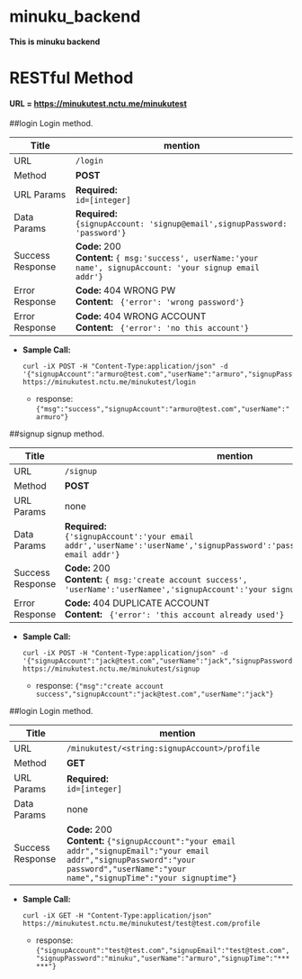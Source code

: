 # minuku_backend
**This is minuku backend**

# RESTful Method

#### URL = https://minukutest.nctu.me/minukutest

##login
Login method.

  | Title  | mention |
  | ------------- | ------------- |
  | URL  | `/login`  |
  | Method  | **POST** |
  | URL Params | **Required:** <br/> `id=[integer]` |
  | Data Params | **Required:** <br/> `{signupAccount: 'signup@email',signupPassword: 'password'}` |
  | Success Response  | **Code:** 200 <br /> **Content:** `{ msg:'success', userName:'your name', signupAccount: 'your signup email addr'}` |
  | Error Response  | **Code:** 404 WRONG PW <br /> **Content:** ` {'error': 'wrong password'}` |
  | Error Response  | **Code:** 404 WRONG ACCOUNT <br /> **Content:** ` {'error': 'no this account'}` |

* **Sample Call:**

  ```curl
  curl -iX POST -H "Content-Type:application/json" -d '{"signupAccount":"armuro@test.com","userName":"armuro","signupPassword":"minuku","signupEmail":"armuro@test.com"}' https://minukutest.nctu.me/minukutest/login
  ```
  * response: ```{"msg":"success","signupAccount":"armuro@test.com","userName":"armuro"}```

##signup
signup method.

  | Title  | mention |
  | ------------- | ------------- |
  | URL  | `/signup`  |
  | Method  | **POST** |
  | URL Params | none |
  | Data Params | **Required:** <br/> `{'signupAccount':'your email addr','userName':'userName','signupPassword':'passwrod,'signupEmail':'your email addr'}` |
  | Success Response  | **Code:** 200 <br /> **Content:** `{ msg:'create account success', 'userName':'userNamee','signupAccount':'your signup email addr'}` |
  | Error Response  | **Code:** 404 DUPLICATE ACCOUNT <br /> **Content:** ` {'error': 'this account already used'}` |

* **Sample Call:**

  ```curl
  curl -iX POST -H "Content-Type:application/json" -d '{"signupAccount":"jack@test.com","userName":"jack","signupPassword":"123","signupEmail":"jack@test.com"}' https://minukutest.nctu.me/minukutest/signup
  ```
  * response: ```{"msg":"create account success","signupAccount":"jack@test.com","userName":"jack"}```


##login
Login method.

  | Title  | mention |
  | ------------- | ------------- |
  | URL  | `/minukutest/<string:signupAccount>/profile`  |
  | Method  | **GET** |
  | URL Params | **Required:** <br/> `id=[integer]` |
  | Data Params | none |
  | Success Response  | **Code:** 200 <br /> **Content:** `{"signupAccount":"your email addr","signupEmail":"your email addr","signupPassword":"your password","userName":"your name","signupTime":"your signuptime"}` |

* **Sample Call:**

  ```curl
  curl -iX GET -H "Content-Type:application/json" https://minukutest.nctu.me/minukutest/test@test.com/profile
  ```
  * response: ```{"signupAccount":"test@test.com","signupEmail":"test@test.com","signupPassword":"minuku","userName":"armuro","signupTime":"******"}```

